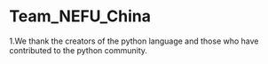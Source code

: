 # Team_NEFU_China

1.We thank the creators of the python language and those who have contributed to the python community.

